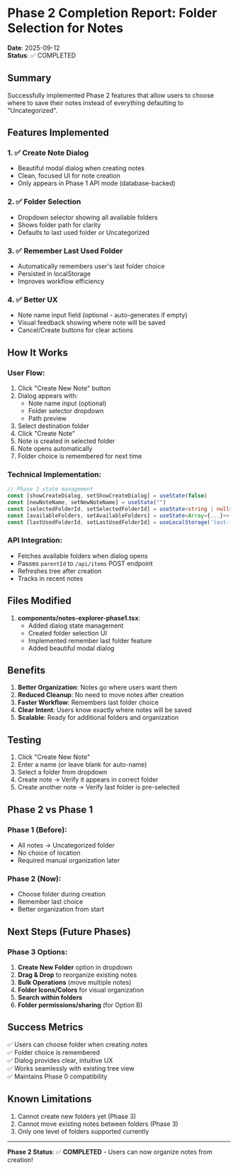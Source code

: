 # Phase 2 Completion Report: Folder Selection for Notes

**Date**: 2025-09-12  
**Status**: ✅ COMPLETED

## Summary

Successfully implemented Phase 2 features that allow users to choose where to save their notes instead of everything defaulting to "Uncategorized".

## Features Implemented

### 1. ✅ Create Note Dialog
- Beautiful modal dialog when creating notes
- Clean, focused UI for note creation
- Only appears in Phase 1 API mode (database-backed)

### 2. ✅ Folder Selection
- Dropdown selector showing all available folders
- Shows folder path for clarity
- Defaults to last used folder or Uncategorized

### 3. ✅ Remember Last Used Folder
- Automatically remembers user's last folder choice
- Persisted in localStorage
- Improves workflow efficiency

### 4. ✅ Better UX
- Note name input field (optional - auto-generates if empty)
- Visual feedback showing where note will be saved
- Cancel/Create buttons for clear actions

## How It Works

### User Flow:
1. Click "Create New Note" button
2. Dialog appears with:
   - Note name input (optional)
   - Folder selector dropdown
   - Path preview
3. Select destination folder
4. Click "Create Note"
5. Note is created in selected folder
6. Note opens automatically
7. Folder choice is remembered for next time

### Technical Implementation:

```typescript
// Phase 2 state management
const [showCreateDialog, setShowCreateDialog] = useState(false)
const [newNoteName, setNewNoteName] = useState("")
const [selectedFolderId, setSelectedFolderId] = useState<string | null>(null)
const [availableFolders, setAvailableFolders] = useState<Array<{...}>>([])
const [lastUsedFolderId, setLastUsedFolderId] = useLocalStorage('last-folder', null)
```

### API Integration:
- Fetches available folders when dialog opens
- Passes `parentId` to `/api/items` POST endpoint
- Refreshes tree after creation
- Tracks in recent notes

## Files Modified

1. **components/notes-explorer-phase1.tsx**:
   - Added dialog state management
   - Created folder selection UI
   - Implemented remember last folder feature
   - Added beautiful modal dialog

## Benefits

1. **Better Organization**: Notes go where users want them
2. **Reduced Cleanup**: No need to move notes after creation
3. **Faster Workflow**: Remembers last folder choice
4. **Clear Intent**: Users know exactly where notes will be saved
5. **Scalable**: Ready for additional folders and organization

## Testing

1. Click "Create New Note"
2. Enter a name (or leave blank for auto-name)
3. Select a folder from dropdown
4. Create note → Verify it appears in correct folder
5. Create another note → Verify last folder is pre-selected

## Phase 2 vs Phase 1

### Phase 1 (Before):
- All notes → Uncategorized folder
- No choice of location
- Required manual organization later

### Phase 2 (Now):
- Choose folder during creation
- Remember last choice
- Better organization from start

## Next Steps (Future Phases)

### Phase 3 Options:
1. **Create New Folder** option in dropdown
2. **Drag & Drop** to reorganize existing notes
3. **Bulk Operations** (move multiple notes)
4. **Folder Icons/Colors** for visual organization
5. **Search within folders**
6. **Folder permissions/sharing** (for Option B)

## Success Metrics

✅ Users can choose folder when creating notes  
✅ Folder choice is remembered  
✅ Dialog provides clear, intuitive UX  
✅ Works seamlessly with existing tree view  
✅ Maintains Phase 0 compatibility  

## Known Limitations

1. Cannot create new folders yet (Phase 3)
2. Cannot move existing notes between folders (Phase 3)
3. Only one level of folders supported currently

---

**Phase 2 Status**: ✅ **COMPLETED** - Users can now organize notes from creation!